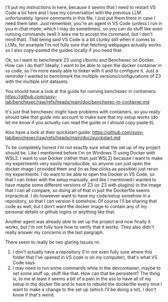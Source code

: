I'll put my instructions in here, because it seems that I need to restart VS Code a lot here and I lose my conversation with the previous LLM unfortunately. Ignore comments in this file, I just put them there in case I need them later. Just remember, you're an agent in VS Code (unless I run in you in chat mode, which I may do sometimes), so you can do stuff like even running commands (well it asks me to accept the command, but I don't mind that). That being said VS Code is a bit clunky still when it comes to LLMs, for example I'm not fully sure that fetching webpages actually works so I also copy-pasted the guides locally if you need that.

Ok, so I want to benchmark Z3 using Ubuntu and Benchexec on Docker. How can I do that? Ideally, I want to be able to open the docker container in vs code, so I'm more easily able to tinker with it and to configure it. Just a reminder I wanted to benchmark the multiple versions/configurations of Z3 with the multiple smt datasets.

You should have a look at the guide for running benchexec in containers: https://github.com/sosy-lab/benchexec/raw/refs/heads/main/doc/benchexec-in-container.md

It's just that benchexec might have problems with containers, so you really should take that guide into account to make sure that my setup works (do let me know if you actually can read the guide or I should copy paste it).

Also have a look at their quickstart guide: https://github.com/sosy-lab/benchexec/raw/refs/heads/main/doc/quickstart.md

<!-- There they do give a PPA that we can use in Ubuntu, so I'm not quite sure why you're using pip (of course you might have a good reason, I don't know).

I already have something set up. In fact the docker image was successfully built, and it's id is: sha256:26aa64d2ffdd7bb798f480ed2a9dd091dd719dab5044ddddd0645f12f96d2435 -->

To be completely honest I'm not exactly sure what the set up of my project should be. Like I mentioned before I'm on Windows 11 using Docker with WSL2. I want to use Docker (rather than just WSL2) because I want to make my experiments very easily reproducible, so anyone can just open the docker image I provided them and (in as few clicks as possible) just rerun my experiments. I do want to be able to open the Docker in VS Code, so that I can tinker with the setup manually, and like I mentioned I wanted to have maybe some different versions of Z3 (or Z3 with plugins) in the image that I can all compare, so doing all of that in just the Dockerfile seems impractical. I do howeever want to have my code/setup somehow in a repository, so that I can version it somehow. Of course I'll be sharing that code as well, but I don't want the docker image to contain any of my personal details or github logins or anything like that.

Another agent was already able to set up the project and now finally it works, but I'm not fully sure how to verify that it works. They also didn't really answer my concerns in the last pargraph.

There seem to really be two glaring issues rn:
1. I don't actually have a repository (I'm not even fully sure where this folder that I've opened in VS code is on my computer), that's what VS Code says.
2. I may need to run some commands while in the devcontainer, maybe to set some stuff up, stuff like that. How can that be persistent? The thing is, to me at least it seems a bit of a pain in the ass to have all of my setup in the docker file and to have to rebuild the dockerfile every time I want to make a change to the set up (which I'll be doing a lot), I don't know if that's weird.